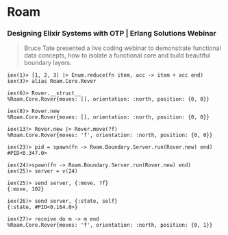 # Roam

### Designing Elixir Systems with OTP | Erlang Solutions Webinar

>Bruce Tate presented a live coding webinar to demonstrate functional data concepts, how to isolate a functional core and build beautiful boundary layers. 

```console
iex(1)> [1, 2, 3] |> Enum.reduce(fn item, acc -> item + acc end)
iex(3)> alias Roam.Core.Rover
```

```console
iex(6)> Rover.__struct__     
%Roam.Core.Rover{moves: [], orientation: :north, position: {0, 0}}
```

```console
iex(8)> Rover.new       
%Roam.Core.Rover{moves: [], orientation: :north, position: {0, 0}}
```
```console
iex(13)> Rover.new |> Rover.move(?f)
%Roam.Core.Rover{moves: 'f', orientation: :north, position: {0, 0}}
```
```console
iex(23)> pid = spawn(fn -> Roam.Boundary.Server.run(Rover.new) end)
#PID<0.347.0>
```
```console
iex(24)>spawn(fn -> Roam.Boundary.Server.run(Rover.new) end)
iex(25)> server = v(24)
```
```console
iex(25)> send server, {:move, ?f}
{:move, 102}
```
```console
iex(26)> send server, {:state, self}
{:state, #PID<0.164.0>}
```
```console
iex(27)> receive do m -> m end
%Roam.Core.Rover{moves: 'f', orientation: :north, position: {0, 1}}
```
